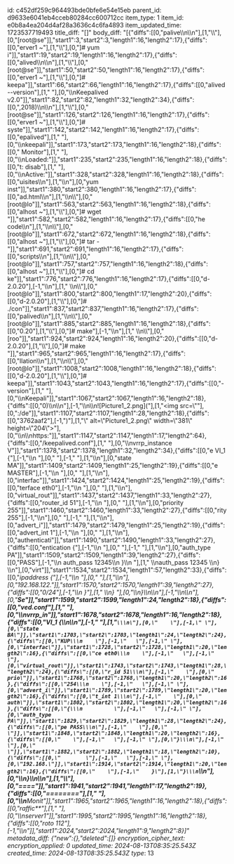 id: c452df259c964493bde0bfe6e54e15eb
parent_id: d9633e6041eb4cceb80284cc600712cc
item_type: 1
item_id: e0b8a4ea204d4af28a3636c4c6fa4893
item_updated_time: 1723537719493
title_diff: "[]"
body_diff: "[{\"diffs\":[[0,\"palive\\\n\\\n\"],[1,\"\\\\\"],[0,\"[root@se\"]],\"start1\":3,\"start2\":3,\"length1\":16,\"length2\":17},{\"diffs\":[[0,\"erver1 ~\"],[1,\"\\\\\"],[0,\"]# yum i\"]],\"start1\":19,\"start2\":19,\"length1\":16,\"length2\":17},{\"diffs\":[[0,\"alived\\\n\\\n\"],[1,\"\\\\\"],[0,\"[root@se\"]],\"start1\":50,\"start2\":50,\"length1\":16,\"length2\":17},{\"diffs\":[[0,\"erver1 ~\"],[1,\"\\\\\"],[0,\"]# keepa\"]],\"start1\":66,\"start2\":66,\"length1\":16,\"length2\":17},{\"diffs\":[[0,\"alived --version\"],[1,\"  \"],[0,\"\\\nKeepalived v2.0\"]],\"start1\":82,\"start2\":82,\"length1\":32,\"length2\":34},{\"diffs\":[[0,\",2018)\\\n\\\n\"],[1,\"\\\\\"],[0,\"[root@se\"]],\"start1\":126,\"start2\":126,\"length1\":16,\"length2\":17},{\"diffs\":[[0,\"erver1 ~\"],[1,\"\\\\\"],[0,\"]# syste\"]],\"start1\":142,\"start2\":142,\"length1\":16,\"length2\":17},{\"diffs\":[[0,\"epalived\"],[1,\"  \"],[0,\"\\\nkeepali\"]],\"start1\":173,\"start2\":173,\"length1\":16,\"length2\":18},{\"diffs\":[[0,\" Monitor\"],[1,\"  \"],[0,\"\\\nLoaded:\"]],\"start1\":235,\"start2\":235,\"length1\":16,\"length2\":18},{\"diffs\":[[0,\"t: disab\"],[1,\"  \"],[0,\"\\\nActive:\"]],\"start1\":328,\"start2\":328,\"length1\":16,\"length2\":18},{\"diffs\":[[0,\"uisites\\\n\"],[1,\"\\\n\"],[0,\"yum inst\"]],\"start1\":380,\"start2\":380,\"length1\":16,\"length2\":17},{\"diffs\":[[0,\"ad.html\\\n\"],[1,\"\\\n\\\\\"],[0,\"[root@lo\"]],\"start1\":563,\"start2\":563,\"length1\":16,\"length2\":18},{\"diffs\":[[0,\"alhost ~\"],[1,\"\\\\\"],[0,\"]# wget \"]],\"start1\":582,\"start2\":582,\"length1\":16,\"length2\":17},{\"diffs\":[[0,\"he code\\\n\"],[1,\"\\\n\\\\\"],[0,\"[root@lo\"]],\"start1\":672,\"start2\":672,\"length1\":16,\"length2\":18},{\"diffs\":[[0,\"alhost ~\"],[1,\"\\\\\"],[0,\"]# tar -\"]],\"start1\":691,\"start2\":691,\"length1\":16,\"length2\":17},{\"diffs\":[[0,\"scripts\\\n\"],[1,\"\\\n\\\\\"],[0,\"[root@lo\"]],\"start1\":757,\"start2\":757,\"length1\":16,\"length2\":18},{\"diffs\":[[0,\"alhost ~\"],[1,\"\\\\\"],[0,\"]# cd ke\"]],\"start1\":776,\"start2\":776,\"length1\":16,\"length2\":17},{\"diffs\":[[0,\"d-2.0.20\"],[-1,\"\\\n\"],[1,\"  \\\n\\\\\"],[0,\"[root@lo\"]],\"start1\":800,\"start2\":800,\"length1\":17,\"length2\":20},{\"diffs\":[[0,\"d-2.0.20\"],[1,\"\\\\\"],[0,\"]# ./con\"]],\"start1\":837,\"start2\":837,\"length1\":16,\"length2\":17},{\"diffs\":[[0,\"palived\\\n\"],[1,\"\\\n\\\\\"],[0,\"[root@lo\"]],\"start1\":885,\"start2\":885,\"length1\":16,\"length2\":18},{\"diffs\":[[0,\"0.20\"],[1,\"\\\\\"],[0,\"]# make\"],[-1,\"\\\n\"],[1,\"  \\\n\\\\\"],[0,\"[roo\"]],\"start1\":924,\"start2\":924,\"length1\":16,\"length2\":20},{\"diffs\":[[0,\"d-2.0.20\"],[1,\"\\\\\"],[0,\"]# make \"]],\"start1\":965,\"start2\":965,\"length1\":16,\"length2\":17},{\"diffs\":[[0,\"llation\\\n\"],[1,\"\\\n\\\\\"],[0,\"[root@lo\"]],\"start1\":1008,\"start2\":1008,\"length1\":16,\"length2\":18},{\"diffs\":[[0,\"d-2.0.20\"],[1,\"\\\\\"],[0,\"]# keepa\"]],\"start1\":1043,\"start2\":1043,\"length1\":16,\"length2\":17},{\"diffs\":[[0,\"-version\"],[1,\"  \"],[0,\"\\\nKeepali\"]],\"start1\":1067,\"start2\":1067,\"length1\":16,\"length2\":18},{\"diffs\":[[0,\"0)\\\n\\\n\"],[-1,\"\\\n\\\n![Picture1_2.png](\"],[1,\"<img src=\\\"\"],[0,\":/de\"]],\"start1\":1107,\"start2\":1107,\"length1\":28,\"length2\":18},{\"diffs\":[[0,\"3762aaf2\"],[-1,\")\"],[1,\"\\\" alt=\\\"Picture1_2.png\\\" width=\\\"381\\\" height=\\\"204\\\">\"],[0,\"\\\n\\\nhttps:\"]],\"start1\":1147,\"start2\":1147,\"length1\":17,\"length2\":64},{\"diffs\":[[0,\"/keepalived.conf\"],[1,\"  \"],[0,\"\\\nvrrp_instance V\"]],\"start1\":1378,\"start2\":1378,\"length1\":32,\"length2\":34},{\"diffs\":[[0,\"e VI_1 {\"],[-1,\"\\\n     \"],[0,\"  \"],[-1,\" \"],[1,\"\\\n\"],[0,\"state MA\"]],\"start1\":1409,\"start2\":1409,\"length1\":25,\"length2\":19},{\"diffs\":[[0,\"e MASTER\"],[-1,\"\\\n      \"],[0,\"  \"],[1,\"\\\n\"],[0,\"interfac\"]],\"start1\":1424,\"start2\":1424,\"length1\":25,\"length2\":19},{\"diffs\":[[0,\"terface eth0\"],[-1,\"\\\n      \"],[0,\"  \"],[1,\"\\\n\"],[0,\"virtual_rout\"]],\"start1\":1437,\"start2\":1437,\"length1\":33,\"length2\":27},{\"diffs\":[[0,\"router_id 51\"],[-1,\"\\\n      \"],[0,\"  \"],[1,\"\\\n\"],[0,\"priority 255\"]],\"start1\":1460,\"start2\":1460,\"length1\":33,\"length2\":27},{\"diffs\":[[0,\"rity 255\"],[-1,\"\\\n\"],[0,\"  \"],[-1,\"      \"],[1,\"\\\n\"],[0,\"advert_i\"]],\"start1\":1479,\"start2\":1479,\"length1\":25,\"length2\":19},{\"diffs\":[[0,\"advert_int 1\"],[-1,\"\\\n      \"],[0,\"  \"],[1,\"\\\n\"],[0,\"authenticati\"]],\"start1\":1490,\"start2\":1490,\"length1\":33,\"length2\":27},{\"diffs\":[[0,\"entication {\"],[-1,\"\\\n           \"],[0,\"  \"],[-1,\" \"],[1,\"\\\n\"],[0,\"auth_type PA\"]],\"start1\":1509,\"start2\":1509,\"length1\":39,\"length2\":27},{\"diffs\":[[0,\"PASS\"],[-1,\"\\\n              auth_pass 12345\\\n        }\\\n        \"],[1,\"  \\\nauth_pass 12345  \\\n}  \\\n\"],[0,\"virt\"]],\"start1\":1534,\"start2\":1534,\"length1\":57,\"length2\":33},{\"diffs\":[[0,\"_ipaddress {\"],[-1,\"\\\n            \"],[0,\"  \"],[1,\"\\\n\"],[0,\"192.168.122.\"]],\"start1\":1570,\"start2\":1570,\"length1\":39,\"length2\":27},{\"diffs\":[[0,\"0/24\"],[-1,\"\\\n        }\"],[1,\"  \\\n}  \"],[0,\"\\\n}\\\n\\\n\"],[-1,\"\\\n\\\n\"],[0,\"**Se\"]],\"start1\":1599,\"start2\":1599,\"length1\":24,\"length2\":18},{\"diffs\":[[0,\"ved.conf\"],[1,\"  \"],[0,\"\\\nvrrp_in\"]],\"start1\":1678,\"start2\":1678,\"length1\":16,\"length2\":18},{\"diffs\":[[0,\"VI_1 {\\\n\\\n\"],[-1,\"   \"],[1,\"```\\\n\"],[0,\"    \"],[-1,\" \"],[0,\"state BA\"]],\"start1\":1703,\"start2\":1703,\"length1\":24,\"length2\":24},{\"diffs\":[[0,\"KUP\\\n    \"],[-1,\"   \"],[-1,\" \"],[0,\"interfac\"]],\"start1\":1728,\"start2\":1728,\"length1\":20,\"length2\":16},{\"diffs\":[[0,\"ce eth0\\\n    \"],[-1,\"   \"],[-1,\" \"],[0,\"virtual_rout\"]],\"start1\":1743,\"start2\":1743,\"length1\":28,\"length2\":24},{\"diffs\":[[0,\"r_id 51\\\n\"],[-1,\"    \"],[0,\"    prio\"]],\"start1\":1768,\"start2\":1768,\"length1\":20,\"length2\":16},{\"diffs\":[[0,\"254\\\n    \"],[-1,\"   \"],[-1,\" \"],[0,\"advert_i\"]],\"start1\":1789,\"start2\":1789,\"length1\":20,\"length2\":16},{\"diffs\":[[0,\"t_int 1\\\n\"],[-1,\"    \"],[0,\"    auth\"]],\"start1\":1802,\"start2\":1802,\"length1\":20,\"length2\":16},{\"diffs\":[[0,\"{\\\n          \"],[-1,\"   \"],[-1,\" \"],[0,\"auth_type PA\"]],\"start1\":1829,\"start2\":1829,\"length1\":28,\"length2\":24},{\"diffs\":[[0,\"pe PASS\\\n\"],[-1,\"    \"],[0,\"        \"]],\"start1\":1848,\"start2\":1848,\"length1\":20,\"length2\":16},{\"diffs\":[[0,\"    \"],[-1,\"   \"],[-1,\" \"],[0,\"}\\\n\"],[-1,\"    \"],[0,\"    \"]],\"start1\":1882,\"start2\":1882,\"length1\":18,\"length2\":10},{\"diffs\":[[0,\"        \"],[-1,\"   \"],[-1,\" \"],[0,\"192.168.\"]],\"start1\":1914,\"start2\":1914,\"length1\":20,\"length2\":16},{\"diffs\":[[0,\"    \"],[-1,\"    }\"],[1,\"}\\\n```\\\n\"],[0,\"\\\n}\\\n\\\n\"],[1,\"\\\\\"],[0,\"====\"]],\"start1\":1941,\"start2\":1941,\"length1\":17,\"length2\":19},{\"diffs\":[[0,\"========\"],[1,\"  \"],[0,\"\\\n**Monit\"]],\"start1\":1965,\"start2\":1965,\"length1\":16,\"length2\":18},{\"diffs\":[[0,\"raffic**\"],[1,\"  \"],[0,\"\\\nserver1\"]],\"start1\":1995,\"start2\":1995,\"length1\":16,\"length2\":18},{\"diffs\":[[0,\"roto 112\"],[-1,\"\\\n\"]],\"start1\":2024,\"start2\":2024,\"length1\":9,\"length2\":8}]"
metadata_diff: {"new":{},"deleted":[]}
encryption_cipher_text: 
encryption_applied: 0
updated_time: 2024-08-13T08:35:25.543Z
created_time: 2024-08-13T08:35:25.543Z
type_: 13